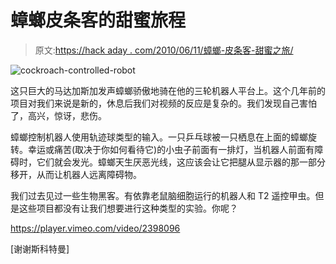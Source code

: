 # 蟑螂皮条客的甜蜜旅程

> 原文:[https://hack aday . com/2010/06/11/蟑螂-皮条客-甜蜜之旅/](https://hackaday.com/2010/06/11/cockroach-pimps-a-sweet-ride/)

![](../Images/0ebf13775f2daccc5c99f8860b9d03c6.png "cockroach-controlled-robot")

这只巨大的马达加斯加发声蟑螂骄傲地骑在他的三轮机器人平台上。这个几年前的项目对我们来说是新的，休息后我们对视频的反应是复杂的。我们发现自己害怕了，高兴，惊讶，悲伤。

蟑螂控制机器人使用轨迹球类型的输入。一只乒乓球被一只栖息在上面的蟑螂旋转。幸运或痛苦(取决于你如何看待它)的小虫子前面有一排灯，当机器人前面有障碍时，它们就会发光。蟑螂天生厌恶光线，这应该会让它把腿从显示器的那一部分移开，从而让机器人远离障碍物。

我们过去见过一些生物黑客。有依靠老鼠脑细胞运行的机器人和 T2 遥控甲虫。但是这些项目都没有让我们想要进行这种类型的实验。你呢？

<https://player.vimeo.com/video/2398096>

</div> <p>[谢谢斯科特曼]</p> </body> </html>